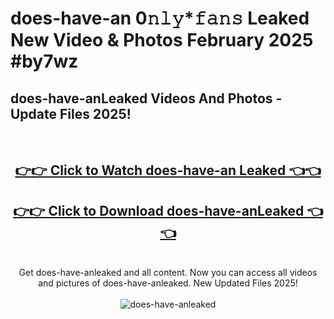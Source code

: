 # does-have-an 0𝚗𝚕𝚢*𝚏𝚊𝚗𝚜 Leaked New Video & Photos February 2025 #by7wz

<h2>does-have-anLeaked Videos And Photos - Update Files 2025!</h2>
<br>
<div align="center">
<h2><a href="https://mediaupload.pro?title=does-have-an&ref=11F" rel="nofollow">👉👉 Click to Watch does-have-an Leaked 👈👈</a></h2>
<h2><a href="https://mediaupload.pro?title=does-have-an&ref=11F" rel="nofollow">👉👉 Click to Download does-have-anLeaked 👈👈</a></h2>
<br>
Get does-have-anleaked and all content. Now you can access all videos and pictures of does-have-anleaked. New Updated Files 2025!
<br>
<br>
<a href="https://mediaupload.pro?title=does-have-an&ref=11F" rel="nofollow" data-target="animated-image.originalLink"><img src="https://i.ibb.co/Gkj2r4b/banner.png" alt="does-have-anleaked" style="max-width: 100%; display: inline-block;" data-target="animated-image.originalImage"></a>
</div>
<br>


